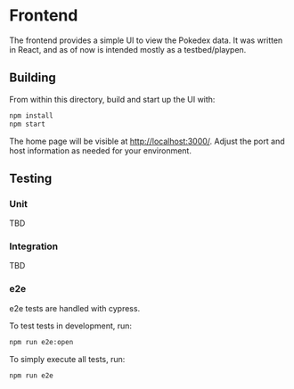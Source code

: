 # Frontend

The frontend provides a simple UI to view the Pokedex data.
It was written in React, and as of now is intended mostly as a testbed/playpen.

## Building

From within this directory, build and start up the UI with:

```bash
npm install
npm start
```

The home page will be visible at [http://localhost:3000/](http://localhost:3000/).
Adjust the port and host information as needed for your environment.

## Testing

### Unit

TBD

### Integration

TBD

### e2e

e2e tests are handled with cypress.

To test tests in development, run:

```bash
npm run e2e:open
```

To simply execute all tests, run:

```bash
npm run e2e
```
